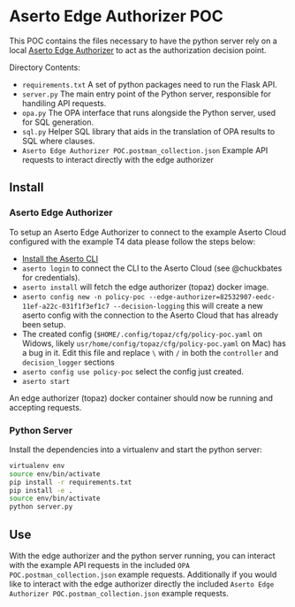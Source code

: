 # Aserto Edge Authorizer POC

This POC contains the files necessary to have the python server rely on a local [Aserto Edge Authorizer](https://docs.aserto.com/docs/edge-authorizers/overview) to act as the authorization decision point. 

Directory Contents:
- `requirements.txt` A set of python packages need to run the Flask API.
- `server.py` The main entry point of the Python server, responsible for handiling API requests.
- `opa.py` The OPA interface that runs alongside the Python server, used for SQL generation.
- `sql.py` Helper SQL library that aids in the translation of OPA results to SQL where clauses.
- `Aserto Edge Authorizer POC.postman_collection.json` Example API requests to interact directly with the edge authorizer

## Install
### Aserto Edge Authorizer
To setup an Aserto Edge Authorizer to connect to the example Aserto Cloud configured with the example T4 data please follow the steps below:
- [Install the Aserto CLI](https://docs.aserto.com/docs/command-line-interface/aserto-cli/installation)
- `aserto login` to connect the CLI to the Aserto Cloud (see @chuckbates for credentials).
- `aserto install` will fetch the edge authorizer (topaz) docker image.
- `aserto config new -n policy-poc --edge-authorizer=82532907-eedc-11ef-a22c-031f1f3ef1c7 --decision-logging` this will create a new aserto config with the connection to the Aserto Cloud that has already been setup.
- The created config (`$HOME/.config/topaz/cfg/policy-poc.yaml` on Widows, likely `usr/home/config/topaz/cfg/policy-poc.yaml` on Mac) has a bug in it. Edit this file and replace `\` with `/` in both the `controller` and `decision_logger` sections
- `aserto config use policy-poc` select the config just created.
- `aserto start`

An edge authorizer (topaz) docker container should now be running and accepting requests. 

### Python Server
Install the dependencies into a virtualenv and start the python server:

```bash
virtualenv env
source env/bin/activate
pip install -r requirements.txt
pip install -e .
source env/bin/activate
python server.py
```

## Use

With the edge authorizer and the python server running, you can interact with the example API requests in the included `OPA POC.postman_collection.json` example requests. Additionally if you would like to interact with the edge authorizer directly the included `Aserto Edge Authorizer POC.postman_collection.json` example requests. 
